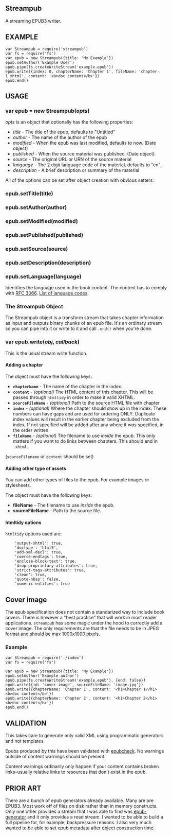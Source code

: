 Streampub
---------

A streaming EPUB3 writer.

## EXAMPLE

```
var Streampub = require('streampub')
var fs = require('fs')
var epub = new Streampub({title: 'My Example'})
epub.setAuthor('Example User')
epub.pipe(fs.createWriteStream('example.epub'))
epub.write({index: 0, chapterName: 'Chapter 1', fileName: 'chapter-1.xhtml', content: '<b>doc content</b>'})
epub.end()
```

## USAGE

### var epub = new Streampub(*opts*)

*opts* is an object that optionally has the following properties:

* *title* - The title of the epub, defaults to "Untitled"
* *author* - The name of the author of the epub
* *modified* - When the epub was last modified, defaults to now. (Date object)
* *published* - When the source material was published. (Date object)
* *source* - The original URL or URN of the source material
* *language* - The 2 digit language code of the material, defaults to "en".
* *description* - A brief description or summary of the material

All of the options can be set after object creation with obvious setters:

### epub.setTitle(title)
### epub.setAuthor(author)
### epub.setModified(modified)
### epub.setPublished(published)
### epub.setSource(source)
### epub.setDescription(description)
### epub.setLanguage(language)

Identifies the language used in the book content. The content has to comply with [RFC 3066](http://www.ietf.org/rfc/rfc3066.txt). [List of language codes](http://www.loc.gov/standards/iso639-2/php/code_list.php).

### The Streampub Object

The Streampub object is a transform stream that takes chapter information as
input and outputs binary chunks of an epub file. It's an ordinary stream so you
can pipe into it or write to it and call `.end()` when you're done.

### var epub.write(*obj*, *callback*)

This is the usual stream write function.

#### Adding a chapter
The object must have the following keys:
* **`chapterName`** - The name of the chapter in the index.
* **`content`** - *(optional)* The HTML content of this chapter.  This will be passed
  through `htmltidy` in order to make it valid XHTML.
* **`sourceFileName`** - *(optional)* Path to the source HTML file with chapter
* **`index`** - *(optional)* Where the chapter should show up in the index. These numbers
  can have gaps and are used for ordering ONLY. Duplicate index values will
  result in the earlier chapter being excluded from the index. If not specified will
  be added after any where it _was_ specified, in the order written.
* **`fileName`** - *(optional)* The filename to use *inside* the epub. This only matters if
  you want to do links between chapters. This should end in `.xhtml`.

(`sourceFilename` or `content` should be set)

#### Adding other type of assets
You can add other types of files to the epub. For example images or stylesheets.

The object must have the following keys:
* **fileName** - The filename to use *inside* the epub.
* **sourceFileName** - Path to the source file.

#### htmltidy options
`htmltidy` options used are:

```
    'output-xhtml': true,
    'doctype': 'html5',
    'add-xml-decl': true,
    'coerce-endtags': true,
    'enclose-block-text': true,
    'drop-proprietary-attributes': true,
    'strict-tags-attributes': true,
    'clean': true,
    'quote-nbsp': false,
    'numeric-entities': true
```

## Cover image

The epub specification does not contain a standarized way to include book covers. There is however a "best practice" that will work in most reader applications. `streampub` has some magic under the hood to correctly add a cover image. The only requirements are that the file needs to be in JPEG format and should be max 1000x1000 pixels.

### Example
```
var Streampub = require('./index')
var fs = require('fs')

var epub = new Streampub({title: 'My Example'})
epub.setAuthor('Example author')
epub.pipe(fs.createWriteStream('example.epub'), {end: false})
epub.write({id: 'cover-image', sourceFileName: 'image.jpg'})
epub.write({chapterName: 'Chapter 1', content: '<h1>Chapter 1</h1><b>doc content</b>'})
epub.write({chapterName: 'Chapter 2', content: '<h1>Chapter 2</h1><b>doc content</b>'})
epub.end()
```

## VALIDATION

This takes care to generate only valid XML using programmatic generators and
not templates

Epubs produced by this have been validated with
[epubcheck](https://github.com/idpf/epubcheck).  No warnings outside of
content warnings should be present.

Content warnings ordinarily only happen if your content contains broken links–usually relative links to resources
that don't exist in the epub.

## PRIOR ART

There are a bunch of epub generators already available.  Many are pre EPUB3.
Most work off of files on disk rather than in memory constructs.  Only one
other provides a stream that I was able to find was
[epub-generator](https://npmjs.com/package/epub-generator) and it only
provides a read stream.  I wanted to be able to build a full pipeline for,
for example, backpressure reasons.  I also very much wanted to be able to
set epub metadata after object construction time.
